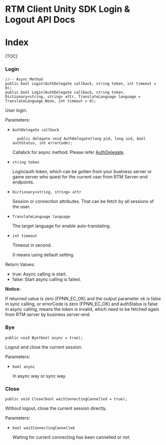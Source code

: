 # RTM Client Unity SDK Login & Logout API Docs

# Index

[TOC]

### Login

	//-- Async Method
	public bool Login(AuthDelegate callback, string token, int timeout = 0);
	public bool Login(AuthDelegate callback, string token, Dictionary<string, string> attr, TranslateLanguage language = TranslateLanguage.None, int timeout = 0);
	
User login.

Parameters:

+ `AuthDelegate callback`

		public delegate void AuthDelegate(long pid, long uid, bool authStatus, int errorCode);

	Callabck for async method. Please refer [AuthDelegate](Delegates.md#AuthDelegate).

+ `string token`

	Login/auth token, which can be gotten from your bueiness server or game server who quest for the current user from RTM Server-end endpoints.

+ `Dictionary<string, string> attr`

	Session or connection attributes. That can be fetch by all sessions of the user.

+ `TranslateLanguage language`

	The target language for enable auto-translating.

+ `int timeout`

	Timeout in second.

	0 means using default setting.


Return Values:

+ true: Async calling is start.
+ false: Start async calling is failed.

**Notice:**

If returned value is zero (FPNN_EC_OK) and the output parameter ok is false in sync calling, or errorCode is zero (FPNN_EC_OK) and authStatus is false in async calling, means the token is invalid, which need to be fetched again from RTM server by business server-end.

### Bye

	public void Bye(bool async = true);

Logout and close the current session.

Parameters:

+ `bool async`

	In async way or sync way.

### Close

	public void Close(bool waitConnectingCannelled = true);

Without logout, close the current session directly.

Parameters:

+ `bool waitConnectingCannelled`

	Waiting for current connecting has been cannelled or not.

